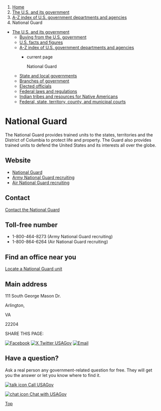 1. [Home](/)
2. [The U.S. and its government](/about-the-us)
3. [A-Z index of U.S. government departments and agencies](/agency-index)
4. National Guard

* [The U.S. and its government](/about-the-us)
  + [Buying from the U.S. government](/buy-from-government)
  + [U.S. facts and figures](/facts-figures)
  + [A-Z index of U.S. government departments and agencies](/agency-index)
    - current page

      National Guard
  + [State and local governments](/state-local-governments)
  + [Branches of government](/branches-of-government)
  + [Elected officials](/elected-officials)
  + [Federal laws and regulations](/laws-and-regulations)
  + [Indian tribes and resources for Native Americans](/tribes)
  + [Federal, state, territory, county, and municipal courts](/courts)

National Guard
==============

The National Guard provides trained units to the states, territories and the District of Columbia to protect life and property. The Guard also provides trained units to defend the United States and its interests all over the globe.

Website
-------

* [National Guard](https://www.nationalguard.mil/)
* [Army National Guard recruiting](https://www.nationalguard.com/)
* [Air National Guard recruiting](https://www.airforce.com/ways-to-serve/air-national-guard)

Contact
-------

[Contact the National Guard](https://www.nationalguard.mil/Contact-Us/)

Toll-free number
----------------

* 1-800-464-8273 (Army National Guard recruiting)
* 1-800-864-6264 (Air National Guard recruiting)

Find an office near you
-----------------------

[Locate a National Guard unit](https://www.nationalguard.mil/Resources/State-Websites/)

Main address
------------

111 South George Mason Dr.
  

Arlington,

VA

22204

SHARE THIS PAGE:

[![Facebook](/themes/custom/usagov/images/social-media-icons/Facebook_Icon.svg)](https://www.facebook.com/sharer/sharer.php?u=https://www.usa.gov/agencies/national-guard&v=3)
[![X Twitter USAGov](/themes/custom/usagov/images/social-media-icons/X_Twitter_Icon.svg?version=2)](https://twitter.com/intent/tweet?source=webclient&text=https://www.usa.gov/agencies/national-guard)
[![Email](/themes/custom/usagov/images/social-media-icons/Email_Icon.svg?version=2)](mailto:?subject=https://www.usa.gov/agencies/national-guard)

Have a question?
----------------

Ask a real person any government-related question for free. They will get you the answer or let you know where to find it.

[![talk icon](/themes/custom/usagov/images/ICONS_talk.png)
Call USAGov](/phone)

[![chat icon](/themes/custom/usagov/images/ICONS_chat.png)
Chat with USAGov](/chat)

[Top](#main-content)